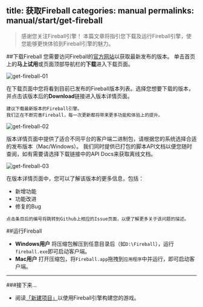 title: 获取Fireball
categories: manual
permalinks: manual/start/get-fireball
---

> 感谢您关注Fireball引擎！
> 本篇文章将指引您下载及运行Fireball引擎，使您能够更快体验到Fireball引擎的魅力。

##下载Fireball
您需要访问Fireball的[官方网站](http://www.fireball-x.com)以获取最新发布的版本。
单击首页上的**马上试用**或页面顶部导航栏的**下载**进入下载页面。


![get-fireball-01](https://cloud.githubusercontent.com/assets/2867434/6846086/3cc070fa-d3f6-11e4-8f92-2b00d4ba0a9f.png)


在下载页面中您将看到目前已发布的Fireball版本列表。选择您想要下载的版本，并点击该版本后的**Download**链接进入版本详情页面。
  ```
  建议下载最新版本的Fireball引擎。
  我们正在不断完善Fireball，每一次更新都将带来更多功能和体验上的提升。
  ```


![get-fireball-02](https://cloud.githubusercontent.com/assets/2867434/6846084/3bf9c8ec-d3f6-11e4-852e-ad5defde3b0a.png)


版本详情页面中提供了适合不同平台的客户端二进制包，请根据您的系统选择合适的发布版本（Mac/Windows）。
我们同时提供已打包的脚本API文档以便您随时查阅，如有需要请选择下载链接中的API Docs来获取离线文档。


![get-fireball-03](https://cloud.githubusercontent.com/assets/2867434/6846085/3c0a631e-d3f6-11e4-9108-d6d809434549.png)


在版本详情页面中，您可以了解该版本的更多信息，包括：
- 新增功能
- 功能改进
- 修复的Bug

```
点击条目后的编号将跳转到Github上相应的Issue页面，以便了解更多关于该问题的描述。
```

##运行Fireball
- **Windows用户**
  将压缩包解压到任意目录后（如`D:\Fireball`），运行`fireball.exe`即可启动客户端。
- **Mac用户**
  打开压缩包，将`Fireball.app`拖拽到`应用程序`中并运行，即可启动客户端。

---
###接下来...
- 阅读[「新建项目」](/docs-zh/start/new-project/)以使用Fireball引擎构建您的游戏。
